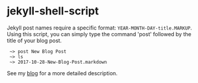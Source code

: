 # jekyll-shell-script
Jekyll post names require a specific format: `YEAR-MONTH-DAY-title.MARKUP`. Using this script, you can simply type the command 'post' followed by the title of your blog post.
```
 ~> post New Blog Post
 ~> ls
 ~> 2017-10-28-New-Blog-Post.markdown
 ```
 See my [blog](https://lukeblanchard.github.io/script/bash/jekyll/2017/10/28/Jekyll-Shell-Script.html) for a more detailed description.
